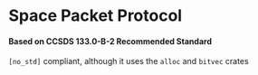 # Space Packet Protocol
#### Based on CCSDS 133.0-B-2 Recommended Standard

`[no_std]` compliant, although it uses the `alloc` and `bitvec` crates